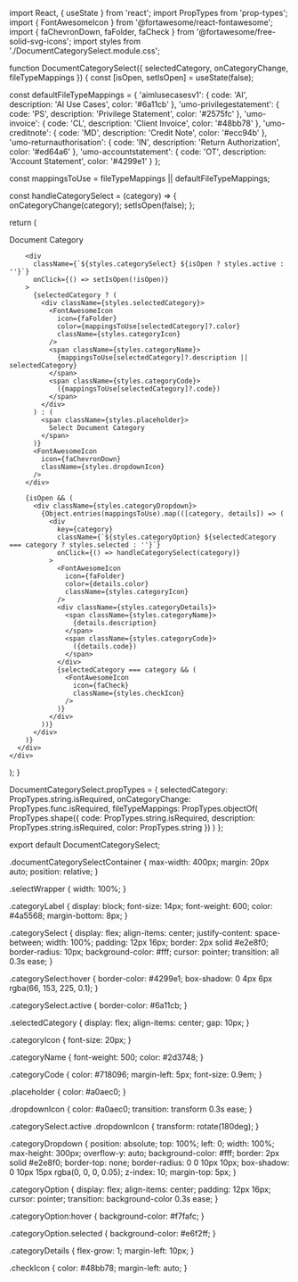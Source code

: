 import React, { useState } from 'react';
import PropTypes from 'prop-types';
import { FontAwesomeIcon } from '@fortawesome/react-fontawesome';
import { 
  faChevronDown, 
  faFolder, 
  faCheck 
} from '@fortawesome/free-solid-svg-icons';
import styles from './DocumentCategorySelect.module.css';

function DocumentCategorySelect({ 
  selectedCategory, 
  onCategoryChange,
  fileTypeMappings 
}) {
  const [isOpen, setIsOpen] = useState(false);

  const defaultFileTypeMappings = {
    'aimlusecasesv1': { 
      code: 'AI', 
      description: 'AI Use Cases',
      color: '#6a11cb'
    },
    'umo-privilegestatement': { 
      code: 'PS', 
      description: 'Privilege Statement',
      color: '#2575fc'
    },
    'umo-invoice': { 
      code: 'CL', 
      description: 'Client Invoice',
      color: '#48bb78'
    },
    'umo-creditnote': { 
      code: 'MD', 
      description: 'Credit Note',
      color: '#ecc94b'
    },
    'umo-returnauthorisation': { 
      code: 'IN', 
      description: 'Return Authorization',
      color: '#ed64a6'
    },
    'umo-accountstatement': { 
      code: 'OT', 
      description: 'Account Statement',
      color: '#4299e1'
    }
  };

  const mappingsToUse = fileTypeMappings || defaultFileTypeMappings;

  const handleCategorySelect = (category) => {
    onCategoryChange(category);
    setIsOpen(false);
  };

  return (
    <div className={styles.documentCategorySelectContainer}>
      <div className={styles.selectWrapper}>
        <label className={styles.categoryLabel}>
          Document Category
        </label>
        
        <div 
          className={`${styles.categorySelect} ${isOpen ? styles.active : ''}`}
          onClick={() => setIsOpen(!isOpen)}
        >
          {selectedCategory ? (
            <div className={styles.selectedCategory}>
              <FontAwesomeIcon 
                icon={faFolder} 
                color={mappingsToUse[selectedCategory]?.color} 
                className={styles.categoryIcon}
              />
              <span className={styles.categoryName}>
                {mappingsToUse[selectedCategory]?.description || selectedCategory}
              </span>
              <span className={styles.categoryCode}>
                ({mappingsToUse[selectedCategory]?.code})
              </span>
            </div>
          ) : (
            <span className={styles.placeholder}>
              Select Document Category
            </span>
          )}
          <FontAwesomeIcon 
            icon={faChevronDown} 
            className={styles.dropdownIcon} 
          />
        </div>

        {isOpen && (
          <div className={styles.categoryDropdown}>
            {Object.entries(mappingsToUse).map(([category, details]) => (
              <div 
                key={category}
                className={`${styles.categoryOption} ${selectedCategory === category ? styles.selected : ''}`}
                onClick={() => handleCategorySelect(category)}
              >
                <FontAwesomeIcon 
                  icon={faFolder} 
                  color={details.color} 
                  className={styles.categoryIcon}
                />
                <div className={styles.categoryDetails}>
                  <span className={styles.categoryName}>
                    {details.description}
                  </span>
                  <span className={styles.categoryCode}>
                    ({details.code})
                  </span>
                </div>
                {selectedCategory === category && (
                  <FontAwesomeIcon 
                    icon={faCheck} 
                    className={styles.checkIcon} 
                  />
                )}
              </div>
            ))}
          </div>
        )}
      </div>
    </div>
  );
}

DocumentCategorySelect.propTypes = {
  selectedCategory: PropTypes.string.isRequired,
  onCategoryChange: PropTypes.func.isRequired,
  fileTypeMappings: PropTypes.objectOf(
    PropTypes.shape({
      code: PropTypes.string.isRequired,
      description: PropTypes.string.isRequired,
      color: PropTypes.string
    })
  )
};

export default DocumentCategorySelect;



.documentCategorySelectContainer {
  max-width: 400px;
  margin: 20px auto;
  position: relative;
}

.selectWrapper {
  width: 100%;
}

.categoryLabel {
  display: block;
  font-size: 14px;
  font-weight: 600;
  color: #4a5568;
  margin-bottom: 8px;
}

.categorySelect {
  display: flex;
  align-items: center;
  justify-content: space-between;
  width: 100%;
  padding: 12px 16px;
  border: 2px solid #e2e8f0;
  border-radius: 10px;
  background-color: #fff;
  cursor: pointer;
  transition: all 0.3s ease;
}

.categorySelect:hover {
  border-color: #4299e1;
  box-shadow: 0 4px 6px rgba(66, 153, 225, 0.1);
}

.categorySelect.active {
  border-color: #6a11cb;
}

.selectedCategory {
  display: flex;
  align-items: center;
  gap: 10px;
}

.categoryIcon {
  font-size: 20px;
}

.categoryName {
  font-weight: 500;
  color: #2d3748;
}

.categoryCode {
  color: #718096;
  margin-left: 5px;
  font-size: 0.9em;
}

.placeholder {
  color: #a0aec0;
}

.dropdownIcon {
  color: #a0aec0;
  transition: transform 0.3s ease;
}

.categorySelect.active .dropdownIcon {
  transform: rotate(180deg);
}

.categoryDropdown {
  position: absolute;
  top: 100%;
  left: 0;
  width: 100%;
  max-height: 300px;
  overflow-y: auto;
  background-color: #fff;
  border: 2px solid #e2e8f0;
  border-top: none;
  border-radius: 0 0 10px 10px;
  box-shadow: 0 10px 15px rgba(0, 0, 0, 0.05);
  z-index: 10;
  margin-top: 5px;
}

.categoryOption {
  display: flex;
  align-items: center;
  padding: 12px 16px;
  cursor: pointer;
  transition: background-color 0.3s ease;
}

.categoryOption:hover {
  background-color: #f7fafc;
}

.categoryOption.selected {
  background-color: #e6f2ff;
}

.categoryDetails {
  flex-grow: 1;
  margin-left: 10px;
}

.checkIcon {
  color: #48bb78;
  margin-left: auto;
}

